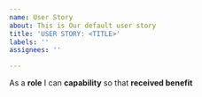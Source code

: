 ```yaml
---
name: User Story
about: This is Our default user story
title: 'USER STORY: <TITLE>'
labels: ''
assignees: ''

---
```


As a **role** I can **capability** so that **received benefit**
